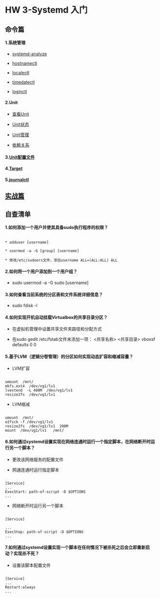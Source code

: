 # HW 3-Systemd 入门

## 命令篇

#### 1.系统管理

* [systemd-analyze](https://asciinema.org/a/ooAj3ZycUwfux4WWZqxn9IbN8)

* [hostnamectl](https://asciinema.org/a/0q90gViGq34SaWyKxGDMfZMry)

* [localectl](https://asciinema.org/a/dCmuYHumzCRcwZxSh2JMEs54Q)

* [timedatectl](https://asciinema.org/a/tcFHIuylHYOxuGXe1MoJHlwNF)

* [loginctl](https://asciinema.org/a/0eeKctMw5VHmUWqP9gX47lc3f)

#### 2.Unit

* [查看Unit](https://asciinema.org/a/8cJvkLLwcNKtQ12E8ny6x2zQu)

* [Unit状态](https://asciinema.org/a/WwokZwy3yskAWJdqpMW6Z1RDR)


* [Unit管理](https://asciinema.org/a/JIjIT57ZCqUpHhp7uLncbMws5)

* [依赖关系](https://asciinema.org/a/LIMF2iixyBw7JdbsDiEhfq94p)

#### 3.[Unit配置文件](https://asciinema.org/a/Fk3dVhUSaV5yNNFwx5oVdToEf)

#### 4.[Target](https://asciinema.org/a/0X3f6Uwdj84J3l2xIzugPHLrw)

#### 5.[journalctl](https://asciinema.org/a/EVuWNmneaFhQva37hVDBBo5Ur)

## [实战篇](https://asciinema.org/a/77d9ExKG2X6Mqemq5Y3Dj5g6V)

## 自查清单

#### 1.如何添加一个用户并使其具备sudo执行程序的权限？

```

* adduser [username]

* usermod -a -G [group] [username]

* 修改/etc/sudoers文件，添加username ALL=(ALL:ALL) ALL

```

#### 2.如何将一个用户添加到一个用户组？

* sudo usermod -a -G sudo [username]

#### 3.如何查看当前系统的分区表和文件系统详细信息？

* sudo fdisk -l

#### 4.如何实现开机自动挂载Virtualbox的共享目录分区？

* 在虚拟机管理中设置共享文件夹路径和分配方式

* 在sudo gedit /etc/fstab文件末添加一项： <共享名称> <共享目录> vboxsf defaults 0 0

#### 5.基于LVM（逻辑分卷管理）的分区如何实现动态扩容和缩减容量？


* LVM扩容

```

umount  /mnt/  
mkfs.ext4  /dev/vg1/lv1  
lvextend  -L 400M  /dev/vg1/lv1  
resize2fs  /dev/vg1/lv1

```

* LVM缩减

```

umount  /mnt/
e2fsck -f /dev/vg1/lv1  
resize2fs  /dev/vg1/lv1  200M  
mount  /dev/vg1/lv1   /mnt/  

```

#### 6.如何通过systemd设置实现在网络连通时运行一个指定脚本，在网络断开时运行另一个脚本？

* 更改该网络服务的配置文件

* 网通连通时运行指定脚本

```

[Service]  
...  
ExecStart: path-of-script -D $OPTIONS  
...

```

* 网络断开时运行另一个脚本

```

[Service]  

...  
ExecStop: path-of-script -D $OPTIONS  
...

```

#### 7.如何通过systemd设置实现一个脚本在任何情况下被杀死之后会立即重新启动？实现杀不死？

* 设置该脚本配置文件

```

[Service]  
...  
Restart:always  
...

```
